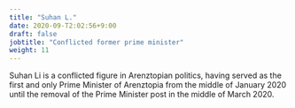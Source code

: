```yaml
---
title: "Suhan L."
date: 2020-09-T2:02:56+9:00
draft: false
jobtitle: "Conflicted former prime minister"
weight: 11
---
```


Suhan Li is a conflicted figure in Arenztopian politics, having served as the first and only Prime Minister of Arenztopia from the middle of January 2020 until the removal of the Prime Minister post in the middle of March 2020. 
